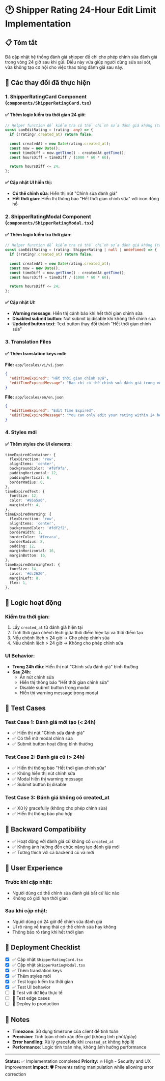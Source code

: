 # 🕐 Shipper Rating 24-Hour Edit Limit Implementation

## 📋 Tóm tắt
Đã cập nhật hệ thống đánh giá shipper để chỉ cho phép chỉnh sửa đánh giá trong vòng 24 giờ sau khi gửi. Điều này vừa giúp người dùng sửa sai sót, vừa không tạo cơ hội cho việc thao túng đánh giá sau này.

## 🔧 Các thay đổi đã thực hiện

### 1. **ShipperRatingCard Component** (`components/ShipperRatingCard.tsx`)

#### ✅ Thêm logic kiểm tra thời gian 24 giờ:
```typescript
// Helper function để kiểm tra có thể chỉnh sửa đánh giá không (trong 24h)
const canEditRating = (rating: any) => {
  if (!rating?.created_at) return false;
  
  const createdAt = new Date(rating.created_at);
  const now = new Date();
  const timeDiff = now.getTime() - createdAt.getTime();
  const hoursDiff = timeDiff / (1000 * 60 * 60);
  
  return hoursDiff <= 24;
};
```

#### ✅ Cập nhật UI hiển thị:
- **Có thể chỉnh sửa**: Hiển thị nút "Chỉnh sửa đánh giá"
- **Hết thời gian**: Hiển thị thông báo "Hết thời gian chỉnh sửa" với icon đồng hồ

### 2. **ShipperRatingModal Component** (`components/ShipperRatingModal.tsx`)

#### ✅ Thêm logic kiểm tra thời gian:
```typescript
// Helper function để kiểm tra có thể chỉnh sửa đánh giá không (trong 24h)
const canEditRating = (rating: ShipperRating | null | undefined) => {
  if (!rating?.created_at) return false;
  
  const createdAt = new Date(rating.created_at);
  const now = new Date();
  const timeDiff = now.getTime() - createdAt.getTime();
  const hoursDiff = timeDiff / (1000 * 60 * 60);
  
  return hoursDiff <= 24;
};
```

#### ✅ Cập nhật UI:
- **Warning message**: Hiển thị cảnh báo khi hết thời gian chỉnh sửa
- **Disabled submit button**: Nút submit bị disable khi không thể chỉnh sửa
- **Updated button text**: Text button thay đổi thành "Hết thời gian chỉnh sửa"

### 3. **Translation Files**

#### ✅ Thêm translation keys mới:

**File:** `app/locales/vi/vi.json`
```json
{
  "editTimeExpired": "Hết thời gian chỉnh sửa",
  "editTimeExpiredMessage": "Bạn chỉ có thể chỉnh sửa đánh giá trong vòng 24 giờ sau khi gửi."
}
```

**File:** `app/locales/en/en.json`
```json
{
  "editTimeExpired": "Edit Time Expired",
  "editTimeExpiredMessage": "You can only edit your rating within 24 hours after submitting."
}
```

### 4. **Styles mới**

#### ✅ Thêm styles cho UI elements:
```typescript
timeExpiredContainer: {
  flexDirection: 'row',
  alignItems: 'center',
  backgroundColor: '#f8f9fa',
  paddingHorizontal: 12,
  paddingVertical: 6,
  borderRadius: 6,
},
timeExpiredText: {
  fontSize: 12,
  color: '#95a5a6',
  marginLeft: 4,
},
timeExpiredWarning: {
  flexDirection: 'row',
  alignItems: 'center',
  backgroundColor: '#fdf2f2',
  borderWidth: 1,
  borderColor: '#fecaca',
  borderRadius: 8,
  padding: 12,
  marginHorizontal: 16,
  marginBottom: 16,
},
timeExpiredWarningText: {
  fontSize: 14,
  color: '#dc2626',
  marginLeft: 8,
  flex: 1,
},
```

## 🎯 Logic hoạt động

### **Kiểm tra thời gian:**
1. Lấy `created_at` từ đánh giá hiện tại
2. Tính thời gian chênh lệch giữa thời điểm hiện tại và thời điểm tạo
3. Nếu chênh lệch ≤ 24 giờ → Cho phép chỉnh sửa
4. Nếu chênh lệch > 24 giờ → Không cho phép chỉnh sửa

### **UI Behavior:**
- **Trong 24h đầu**: Hiển thị nút "Chỉnh sửa đánh giá" bình thường
- **Sau 24h**: 
  - Ẩn nút chỉnh sửa
  - Hiển thị thông báo "Hết thời gian chỉnh sửa"
  - Disable submit button trong modal
  - Hiển thị warning message trong modal

## 🧪 Test Cases

### **Test Case 1: Đánh giá mới tạo (< 24h)**
- ✅ Hiển thị nút "Chỉnh sửa đánh giá"
- ✅ Có thể mở modal chỉnh sửa
- ✅ Submit button hoạt động bình thường

### **Test Case 2: Đánh giá cũ (> 24h)**
- ✅ Hiển thị thông báo "Hết thời gian chỉnh sửa"
- ✅ Không hiển thị nút chỉnh sửa
- ✅ Modal hiển thị warning message
- ✅ Submit button bị disable

### **Test Case 3: Đánh giá không có created_at**
- ✅ Xử lý gracefully (không cho phép chỉnh sửa)
- ✅ Hiển thị thông báo phù hợp

## 🔄 Backward Compatibility

- ✅ Hoạt động với đánh giá cũ không có `created_at`
- ✅ Không ảnh hưởng đến chức năng tạo đánh giá mới
- ✅ Tương thích với cả backend cũ và mới

## 📱 User Experience

### **Trước khi cập nhật:**
- Người dùng có thể chỉnh sửa đánh giá bất cứ lúc nào
- Không có giới hạn thời gian

### **Sau khi cập nhật:**
- Người dùng có 24 giờ để chỉnh sửa đánh giá
- UI rõ ràng về trạng thái có thể chỉnh sửa hay không
- Thông báo rõ ràng khi hết thời gian

## 🚀 Deployment Checklist

- [x] ✅ Cập nhật `ShipperRatingCard.tsx`
- [x] ✅ Cập nhật `ShipperRatingModal.tsx`
- [x] ✅ Thêm translation keys
- [x] ✅ Thêm styles mới
- [x] ✅ Test logic kiểm tra thời gian
- [x] ✅ Test UI behavior
- [ ] 🧪 Test với dữ liệu thực tế
- [ ] 🧪 Test edge cases
- [ ] 🚀 Deploy to production

## 📝 Notes

- **Timezone**: Sử dụng timezone của client để tính toán
- **Precision**: Tính toán chính xác đến giờ (không tính phút/giây)
- **Error handling**: Xử lý gracefully khi `created_at` không hợp lệ
- **Performance**: Logic tính toán nhẹ, không ảnh hưởng performance

---

**Status:** ✅ Implementation completed
**Priority:** 🔥 High - Security and UX improvement
**Impact:** 🛡️ Prevents rating manipulation while allowing error correction
